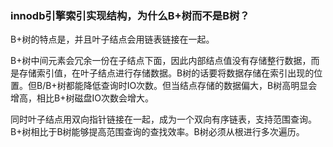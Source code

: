 ### innodb引擎索引实现结构，为什么B+树而不是B树？

B+树的特点是，并且叶子结点会用链表链接在一起。

B+树中间元素会冗余一份在子结点下面，因此内部结点值没有存储整行数据，而是存储索引值，在叶子结点进行存储数据。B树的话要将数据存储在索引出现的位置。但B/B+树都能降低查询时IO次数。但当结点存储的数据偏大，B树高明显会增高，相比B+树磁盘IO次数会增大。

同时叶子结点用双向指针链接在一起，成为一个双向有序链表，支持范围查询。B+树相比于B树能够提高范围查询的查找效率。B树必须从根进行多次遍历。